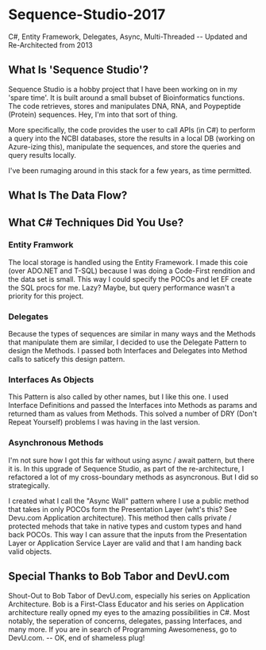 # Sequence-Studio-2017
C#, Entity Framework, Delegates, Async, Multi-Threaded -- Updated and Re-Architected from 2013

<h2>What Is 'Sequence Studio'?</h2>
<p>Sequence Studio is a hobby project that I have been working on in my 'spare time'. It is built around a small bubset of Bioinformatics functions. 
The code retrieves, stores and manipulates DNA, RNA, and Poypeptide (Protein) sequences. Hey, I'm into that sort of thing.</p>
<p> More specifically, the code provides the user to call APIs (in C#) to perform a query into the NCBI databases, store the results in a local DB
(working on Azure-izing this), manipulate the sequences, and store the queries and query results locally.</p>
<p> I've been rumaging around in this stack for a few years, as time permitted.</p>

<h2>What Is The Data Flow?</h2>

<h2> What C# Techniques Did You Use?</h2>
<h3>Entity Framwork</h3>
<p>The local storage is handled using the Entity Framework. I made this coie (over ADO.NET and T-SQL) because I was doing a
Code-First rendition and the data set is small. This way I could specify the POCOs and let EF create the SQL procs for me. 
Lazy? Maybe, but query performance wasn't a priority for this project.</p>

<h3>Delegates</h3>
<p>Because the types of sequences are similar in many ways and the Methods that manipulate them are similar, 
I decided to use the Delegate Pattern to design the Methods. I passed both Interfaces and Delegates into Method calls to saticefy
this design pattern. </p>

<h3>Interfaces As Objects</h3>
<p>This Pattern is also called by other names, but I like this one. I used Interface Definitions and passed the Interfaces into Methods as params and 
returned tham as values from Methods. This solved a number of DRY (Don't Repeat Yourself) problems I was having in the last version.</p>

<h3>Asynchronous Methods</h3>
<p>I'm not sure how I got this far without using async / await pattern, but there it is. In this upgrade of Sequence Studio, 
as part of the re-architecture, I refactored a lot of my cross-boundary methods as asyncronous. But I did so strategically.

<p>I created what I call the "Async Wall" pattern where I use a public method that takes in only POCOs form the Presentation Layer (wht's this? See Devu.com Application architecture). This method then calls private / protected mehods that take in native types and custom types and hand back POCOs. This way I can assure that the inputs from the Presentation Layer or Application Service Layer are valid and that I am handing back valid objects.</p>


<h2>Special Thanks to Bob Tabor and DevU.com</h2>
<p>Shout-Out to Bob Tabor of DevU.com, especially his series on Application Architecture. 
Bob is a First-Class Educator and his series on Application architecture really opned my eyes to the amazing possibilities 
in C#. Most notably, the seperation of concerns, delegates, passing Interfaces, and many more. If you are in search 
of Programming Awesomeness, go to DevU.com. -- OK, end of shameless plug!</p>

